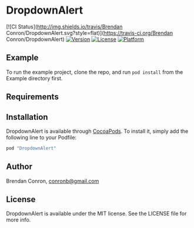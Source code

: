 # DropdownAlert

[![CI Status](http://img.shields.io/travis/Brendan Conron/DropdownAlert.svg?style=flat)](https://travis-ci.org/Brendan Conron/DropdownAlert)
[![Version](https://img.shields.io/cocoapods/v/DropdownAlert.svg?style=flat)](http://cocoapods.org/pods/DropdownAlert)
[![License](https://img.shields.io/cocoapods/l/DropdownAlert.svg?style=flat)](http://cocoapods.org/pods/DropdownAlert)
[![Platform](https://img.shields.io/cocoapods/p/DropdownAlert.svg?style=flat)](http://cocoapods.org/pods/DropdownAlert)

## Example

To run the example project, clone the repo, and run `pod install` from the Example directory first.

## Requirements

## Installation

DropdownAlert is available through [CocoaPods](http://cocoapods.org). To install
it, simply add the following line to your Podfile:

```ruby
pod "DropdownAlert"
```

## Author

Brendan Conron, conronb@gmail.com

## License

DropdownAlert is available under the MIT license. See the LICENSE file for more info.
